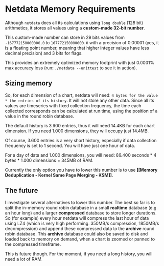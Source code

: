 # Netdata Memory Requirements

Although `netdata` does all its calculations using `long double` (128 bit) arithmetics, it stores all values using a **custom-made 32-bit number**.

This custom-made number can store in 29 bits values from `-167772150000000.0` to  `167772150000000.0` with a precision of 0.00001 (yes, it is a floating point number, meaning that higher integer values have less decimal precision) and 3 bits for flags.

This provides an extremely optimized memory footprint with just 0.0001% max accuracy loss (run: `./netdata --unittest` to see it in action).

## Sizing memory

So, for each dimension of a chart, netdata will need: `4 bytes for the value * the entries of its history`. It will not store any other data. Since all its values are timeseries with fixed collection frequency, the time each collected corresponds can be calculated at run time, using the position of a value in the round robin database.

The default history is 3.600 entries, thus it will need 14.4KB for each chart dimension. If you need 1.000 dimensions, they will occupy just 14.4MB.

Of course, 3.600 entries is a very short history, especially if data collection frequency is set to 1 second. You will have just one hour of data.

For a day of data and 1.000 dimensions, you will need: 86.400 seconds * 4 bytes * 1.000 dimensions = 345MB of RAM.

Currently the only option you have to lower this number is to use **[[Memory Deduplication - Kernel Same Page Merging - KSM]]**.

## The future

I investigate several alternatives to lower this number. The best so far is to split the in-memory round robin database in a small **realtime** database (e.g. an hour long) and a larger **compressed** database to store longer durations. So (for example) every hour netdata will compress the last hour of data using LZ4 (which is very high performing: 350MB/s compression, 1850MB/s decompression) and append these compressed data to the **archive** round robin database. This **archive** database could also be saved to disk and loaded back to memory on demand, when a chart is zoomed or panned to the compressed timeframe.

This is future though. For the moment, if you need a long history, you will need a lot of RAM.


